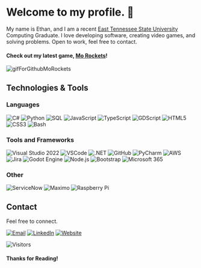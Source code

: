 # Welcome to my profile. 👋
My name is Ethan, and I am a recent [East Tennessee State University](https://www.etsu.edu/ehome/) Computing Graduate. I love developing software, creating video games, and solving problems. Open to work, feel free to contact. 

#### Check out my latest game, [Mo Rockets](https://evasiveace.itch.io/mo-rockets)!
![gifForGithubMoRockets](https://github.com/user-attachments/assets/a6fc359a-1100-496a-b8ef-263d4a3e3994)

## Technologies & Tools
### Languages
![C#](https://img.shields.io/badge/C%23-00599C?style=flat-square&logo=c%2B%2B&logoColor=FFFFFF) 
![Python](https://img.shields.io/badge/Python-3776AB?style=flat-square&logo=python&logoColor=FFFFFF)
![SQL](https://img.shields.io/badge/SQL-003B57?style=flat-square&logo=sqlite&logoColor=FFFFFF)
![JavaScript](https://img.shields.io/badge/JavaScript-F7DF1E?style=flat-square&logo=javascript&logoColor=FFFFFF)
![TypeScript](https://img.shields.io/badge/TypeScript-3178C6?style=flat-square&logo=typescript&logoColor=FFFFFF)
![GDScript](https://img.shields.io/badge/GDScript-478CBF?style=flat-square&logo=godotengine&logoColor=FFFFFF)
![HTML5](https://img.shields.io/badge/HTML5-E34F26?style=flat-square&logo=html5&logoColor=FFFFFF)
![CSS3](https://img.shields.io/badge/CSS3-1572B6?style=flat-square&logo=css3&logoColor=FFFFFF)
![Bash](https://img.shields.io/badge/Bash-4EAA25?style=flat-square&logo=gnubash&logoColor=FFFFFF)

### Tools and Frameworks
![Visual Studio 2022](https://img.shields.io/badge/Visual%20Studio%202022-644799?style=flat-square&logoColor=FFFFFF)
![VSCode](https://img.shields.io/badge/VSCode-24a8f2?style=flat-square&logoColor=FFFFFF)
![.NET](https://img.shields.io/badge/.NET-512BD4?style=flat-square&logo=dotnet&logoColor=ffffff)
![GitHub](https://img.shields.io/badge/GitHub-181717?style=flat-square&logo=github&logoColor=FFFFFF)
![PyCharm](https://img.shields.io/badge/PyCharm-000000?style=flat-square&logo=pycharm&logoColor=FFFFFF)
![AWS](https://img.shields.io/badge/AWS-232F3E?style=flat-square&logo=amazonwebservices&logoColor=FFFFFF)
![Jira](https://img.shields.io/badge/Jira-0052CC?style=flat-square&logo=jira&logoColor=FFFFFF)
![Godot Engine](https://img.shields.io/badge/Godot%20Engine-478CBF?style=flat-square&logo=godotengine&logoColor=FFFFFF)
![Node.js](https://img.shields.io/badge/Node.js-5FA04E?style=flat-square&logo=node.js&logoColor=FFFFFF)
![Bootstrap](https://img.shields.io/badge/Bootstrap-7952B3?style=flat-square&logo=bootstrap&logoColor=ffffff)
![Microsoft 365](https://img.shields.io/badge/Microsoft%20365-7b5aab?style=flat-square&logoColor=FFFFFF)

### Other
![ServiceNow](https://img.shields.io/badge/ServiceNow-81b4a1?style=flat-square&logoColor=ffffff)
![Maximo](https://img.shields.io/badge/Maximo-304a7b?style=flat-square&logoColor=ffffff)
![Raspberry Pi](https://img.shields.io/badge/Raspberry%20Pi-A22846?style=flat-square&logo=raspberrypi&logoColor=ffffff)

## Contact
Feel free to connect.

[![Email](https://img.shields.io/badge/Email-30B980?style=flat-square&logo=minutemailer&logoColor=ffffff&link=mailto:hensley.ethan64@gmail.com)](mailto:hensley.ethan64@gmail.com)
[![LinkedIn](https://custom-icon-badges.demolab.com/badge/LinkedIn-0A66C2?style=flat-square&logo=linkedin-white&logoColor=fff&link=https://www.linkedin.com/in/hensleyej/)](https://www.linkedin.com/in/hensleyej/)
[![Website](https://img.shields.io/badge/Website-FF7139?style=flat-square&logo=firefox&logoColor=white&link=https://hensley.app/)](https://hensley.app/)

![Visitors](https://visitor-badge.laobi.icu/badge?page_id=evasiveace.evasiveace)
#### Thanks for Reading!
